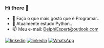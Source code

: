 ### Hi there 👋

- 🔭 Faço o que mais gosto que é Programar..
- 🌱 Atualmente estudo Python..
- 📫 Meu e-mail: DelphiExpert@outlook.com

[![linkedin](https://img.shields.io/badge/LinkedIn-0077B5?style=for-the-badge&logo=linkedin&logoColor=white)](https://www.linkedin.com/in/valtran-silva-253337187/)
[![linkedin](https://img.shields.io/badge/YouTube-FF0000?style=for-the-badge&logo=youtube&logoColor=white)](https://www.youtube.com/@valtransilvaoficial)
[![WhatsApp](https://img.shields.io/badge/WhatsApp-25D366?style=for-the-badge&logo=whatsapp&logoColor=white)](https://whatsa.me/5566996320438)
